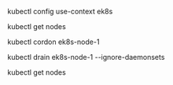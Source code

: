 kubectl config use-context ek8s

kubectl get nodes

kubectl cordon ek8s-node-1

kubectl drain ek8s-node-1 --ignore-daemonsets

kubectl get nodes

